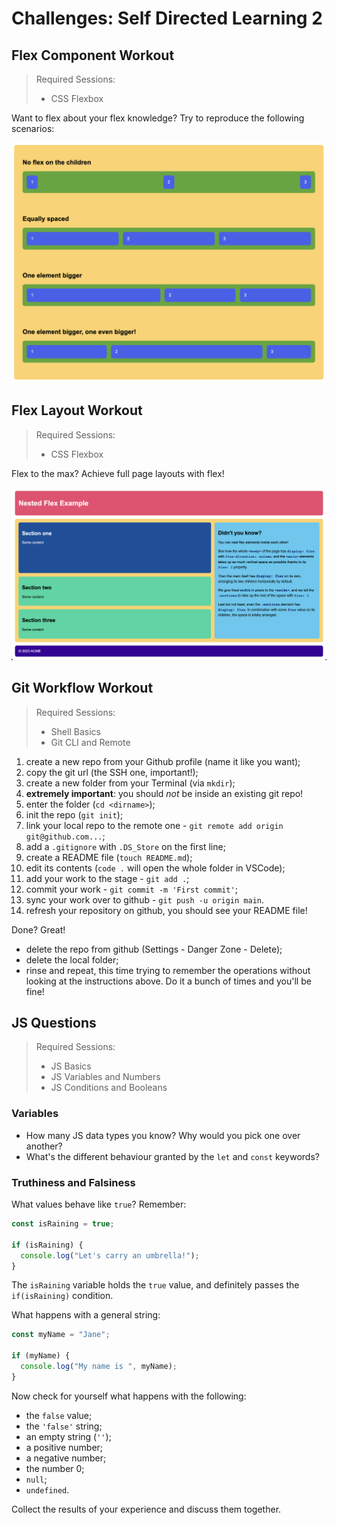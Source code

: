 # Challenges: Self Directed Learning 2

## Flex Component Workout

> Required Sessions:
>
> - CSS Flexbox

Want to flex about your flex knowledge? Try to reproduce the following scenarios:

![Flex Layouts](assets/flex-exercise.png)

## Flex Layout Workout

> Required Sessions:
>
> - CSS Flexbox

Flex to the max? Achieve full page layouts with flex!

![Flex Layouts](assets/flex-layout.png)

## Git Workflow Workout

> Required Sessions:
>
> - Shell Basics
> - Git CLI and Remote

1. create a new repo from your Github profile (name it like you want);
2. copy the git url (the SSH one, important!);
3. create a new folder from your Terminal (via `mkdir`);
4. **extremely important**: you should _not_ be inside an existing git repo!
5. enter the folder (`cd <dirname>`);
6. init the repo (`git init`);
7. link your local repo to the remote one - `git remote add origin git@github.com...`;
8. add a `.gitignore` with `.DS_Store` on the first line;
9. create a README file (`touch README.md`);
10. edit its contents (`code .` will open the whole folder in VSCode);
11. add your work to the stage - `git add .`;
12. commit your work - `git commit -m 'First commit'`;
13. sync your work over to github - `git push -u origin main`.
14. refresh your repository on github, you should see your README file!

Done? Great!

- delete the repo from github (Settings - Danger Zone - Delete);
- delete the local folder;
- rinse and repeat, this time trying to remember the operations without looking at the instructions above. Do it a bunch of times and you'll be fine!

## JS Questions

> Required Sessions:
>
> - JS Basics
> - JS Variables and Numbers
> - JS Conditions and Booleans

### Variables

- How many JS data types you know? Why would you pick one over another?
- What's the different behaviour granted by the `let` and `const` keywords?

### Truthiness and Falsiness

What values behave like `true`? Remember:

```js
const isRaining = true;

if (isRaining) {
  console.log("Let's carry an umbrella!");
}
```

The `isRaining` variable holds the `true` value, and definitely passes the `if(isRaining)` condition.

What happens with a general string:

```js
const myName = "Jane";

if (myName) {
  console.log("My name is ", myName);
}
```

Now check for yourself what happens with the following:

- the `false` value;
- the `'false'` string;
- an empty string (`''`);
- a positive number;
- a negative number;
- the number 0;
- `null`;
- `undefined`.

Collect the results of your experience and discuss them together.
